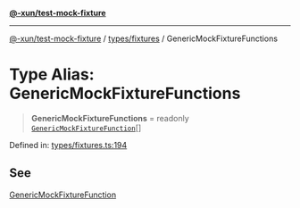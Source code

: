 [**@-xun/test-mock-fixture**](../../../README.md)

***

[@-xun/test-mock-fixture](../../../README.md) / [types/fixtures](../README.md) / GenericMockFixtureFunctions

# Type Alias: GenericMockFixtureFunctions

> **GenericMockFixtureFunctions** = readonly [`GenericMockFixtureFunction`](GenericMockFixtureFunction.md)[]

Defined in: [types/fixtures.ts:194](https://github.com/Xunnamius/test-utils/blob/4d43cc0c19fc37167d33e672c88c9d1391d7bdfe/packages/test-mock-fixture/src/types/fixtures.ts#L194)

## See

[GenericMockFixtureFunction](GenericMockFixtureFunction.md)
